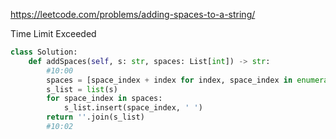 https://leetcode.com/problems/adding-spaces-to-a-string/



Time Limit Exceeded



```python
class Solution:
    def addSpaces(self, s: str, spaces: List[int]) -> str:
        #10:00
        spaces = [space_index + index for index, space_index in enumerate(spaces)]
        s_list = list(s)
        for space_index in spaces:
            s_list.insert(space_index, ' ')
        return ''.join(s_list)
        #10:02 
```

